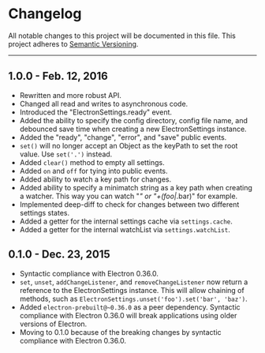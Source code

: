 Changelog
=========
All notable changes to this project will be documented in this file.
This project adheres to [Semantic Versioning](http://semver.org/).

***

1.0.0 - Feb. 12, 2016
---------------------
* Rewritten and more robust API.
* Changed all read and writes to asynchronous code.
* Introduced the "ElectronSettings.ready" event.
* Added the ability to specify the config directory, config file name, and debounced save time when creating a new ElectronSettings instance.
* Added the "ready", "change", "error", and "save" public events.
* `set()` will no longer accept an Object as the keyPath to set the root value. Use `set('.')` instead.
* Added `clear()` method to empty all settings.
* Added `on` and `off` for tying into public events.
* Added ability to watch a key path for changes.
* Added ability to specify a minimatch string as a key path when creating a watcher. This way you can watch "*" or "+(foo|*.bar)" for example.
* Implemented deep-diff to check for changes between two different settings states.
* Added a getter for the internal settings cache via `settings.cache`.
* Added a getter for the internal watchList via `settings.watchList`.

0.1.0 - Dec. 23, 2015
---------------------
* Syntactic compliance with Electron 0.36.0.
* `set`, `unset`, `addChangeListener`, and `removeChangeListener` now return a reference to the ElectronSettings instance. This will allow chaining of methods, such as `ElectronSettings.unset('foo').set('bar', 'baz')`.
* Added `electron-prebuilt@~0.36.0` as a peer dependency. Syntactic compliance with Electron 0.36.0 will break applications using older versions of Electron.
* Moving to 0.1.0 because of the breaking changes by syntactic compliance with Electron 0.36.0.
